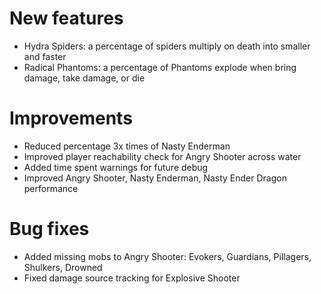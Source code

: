 # New features
* Hydra Spiders: a percentage of spiders multiply on death into smaller and faster
* Radical Phantoms: a percentage of Phantoms explode when bring damage, take damage, or die
# Improvements
* Reduced percentage 3x times of Nasty Enderman
* Improved player reachability check for Angry Shooter across water
* Added time spent warnings for future debug
* Improved Angry Shooter, Nasty Enderman, Nasty Ender Dragon performance
# Bug fixes
* Added missing mobs to Angry Shooter: Evokers, Guardians, Pillagers, Shulkers, Drowned
* Fixed damage source tracking for Explosive Shooter
